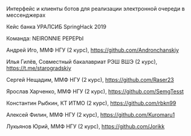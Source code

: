 Интерфейс и клиенты ботов для реализации электронной очереди в мессенджерах

Кейс банка УРАЛСИБ SpringHack 2019

Команда: NEIRONNIE PEPEPbI

Андрей Иго, ММФ НГУ (2 курс), https://github.com/Andronchanskiy

Илья Гилёв, Совместный бакалавриат РЭШ ВШЭ (2 курс), https://t.me/starogradskiy

Сергей Нещадим, ММФ НГУ (2 курс), https://github.com/Raser23

Ярослав Харченко, ММФ НГУ (2 курс), https://github.com/SemgTesst

Константин Рыбкин, КТ ИТМО (2 курс), https://github.com/rbkn99

Алексей Филин, ММФ НГУ (2 курс), https://github.com/Kuromaru1

Лукьянов Юрий, ММФ НГУ (2 курс), https://github.com/Jorikk
